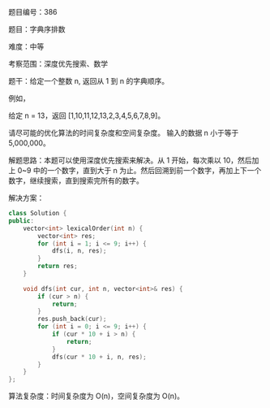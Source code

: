 题目编号：386

题目：字典序排数

难度：中等

考察范围：深度优先搜索、数学

题干：给定一个整数 n, 返回从 1 到 n 的字典顺序。

例如，

给定 n = 13，返回 [1,10,11,12,13,2,3,4,5,6,7,8,9]。

请尽可能的优化算法的时间复杂度和空间复杂度。 输入的数据 n 小于等于 5,000,000。

解题思路：本题可以使用深度优先搜索来解决。从 1 开始，每次乘以 10，然后加上 0~9 中的一个数字，直到大于 n 为止。然后回溯到前一个数字，再加上下一个数字，继续搜索，直到搜索完所有的数字。

解决方案：

```cpp
class Solution {
public:
    vector<int> lexicalOrder(int n) {
        vector<int> res;
        for (int i = 1; i <= 9; i++) {
            dfs(i, n, res);
        }
        return res;
    }
    
    void dfs(int cur, int n, vector<int>& res) {
        if (cur > n) {
            return;
        }
        res.push_back(cur);
        for (int i = 0; i <= 9; i++) {
            if (cur * 10 + i > n) {
                return;
            }
            dfs(cur * 10 + i, n, res);
        }
    }
};
```

算法复杂度：时间复杂度为 O(n)，空间复杂度为 O(n)。